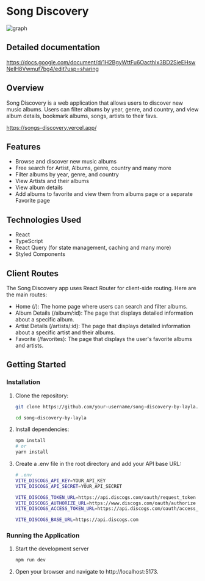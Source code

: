 # Song Discovery

![graph](https://github.com/user-attachments/assets/14e41c30-5727-48e0-b8f3-f3954a2cbac3)

## Detailed documentation

https://docs.google.com/document/d/1H2BgyWttFu6OacthIx3BD2SieEHswNeIH8Vwmuf7bg4/edit?usp=sharing

## Overview

Song Discovery is a web application that allows users to discover new music albums. Users can filter albums by year, genre, and country, and view album details, bookmark albums, songs, artists to their favs.

https://songs-discovery.vercel.app/

## Features

- Browse and discover new music albums
- Free search for Artist, Albums, genre, country and many more
- Filter albums by year, genre, and country
- View Artists and their albums
- View album details
- Add albums to favorite and view them from albums page or a separate Favorite page


## Technologies Used

- React
- TypeScript
- React Query (for state management, caching and many more)
- Styled Components

## Client Routes

The Song Discovery app uses React Router for client-side routing. Here are the main routes:

- Home (/): The home page where users can search and filter albums.
- Album Details (/album/:id): The page that displays detailed information about a specific album.
- Artist Details (/artists/:id): The page that displays detailed information about a specific artist and their albums.
- Favorite (/favorites): The page that displays the user's favorite albums and artists.

## Getting Started

### Installation

1. Clone the repository:
   ```sh
   git clone https://github.com/your-username/song-discovery-by-layla.git

   cd song-discovery-by-layla
2. Install dependencies:
    ```sh
   npm install
    # or
    yarn install
3. Create a .env file in the root directory and add your API base URL:
    ```sh
    # .env
    VITE_DISCOGS_API_KEY=YOUR_API_KEY
    VITE_DISCOGS_API_SECRET=YOUR_API_SECRET

    VITE_DISCOGS_TOKEN_URL=https://api.discogs.com/oauth/request_token
    VITE_DISCOGS_AUTHORIZE_URL=https://www.discogs.com/oauth/authorize
    VITE_DISCOGS_ACCESS_TOKEN_URL=https://api.discogs.com/oauth/access_token

    VITE_DISCOGS_BASE_URL=https://api.discogs.com
### Running the Application
  1. Start the development server
      ```sh
     npm run dev
  2. Open your browser and navigate to http://localhost:5173.
